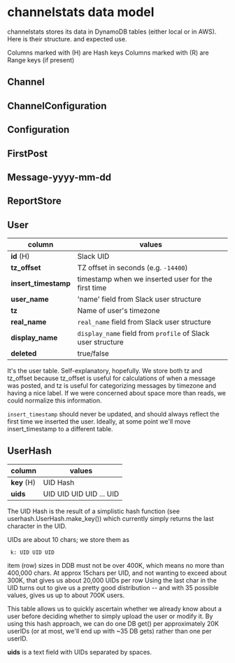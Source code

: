# channelstats data model

channelstats stores its data in DynamoDB tables (either local or in AWS).  Here
is their structure. and expected use.

Columns marked with (H) are Hash keys
Columns marked with (R) are Range keys (if present)

## Channel

## ChannelConfiguration

## Configuration

## FirstPost

## Message-yyyy-mm-dd

## ReportStore

## User

| column      | values |
| ----------- | -------- |
| **id** (H) |  Slack UID|
| **tz_offset** | TZ offset in seconds (e.g. `-14400`)
| **insert_timestamp** | timestamp when we inserted user for the first time |
| **user_name**  | 'name' field from Slack user structure |
| **tz**  |  Name of user's timezone |
| **real_name**  |  `real_name` field from Slack user structure |
| **display_name**  | `display_name` field from `profile` of Slack user structure |
| **deleted** | true/false |

It's the user table.  Self-explanatory, hopefully.  We store both tz and
tz_offset because tz_offset is useful for calculations of when a message was
posted, and tz is useful for categorizing messages by timezone and having a nice
label.  If we were concerned about space more than reads, we could normalize
this information.

`insert_timestamp` should never be updated, and should always reflect the first
time we inserted the user.  Ideally, at some point we'll move insert_timestamp
to a different table.

## UserHash

| column      | values |
| ----------- | -------- |
| **key** (H) | UID Hash |
| **uids**    | UID UID UID UID ... UID |

The UID Hash is the result of a simplistic hash function (see userhash.UserHash.make_key()) which currently simply returns the last character in the UID.  

UIDs are about 10 chars; we store them as
```
 k: UID UID UID
```
item (row) sizes in DDB must not be over 400K, which means no more than 400,000
chars.  At approx 15chars per UID, and not wanting to exceed about 300K, that
gives us about 20,000 UIDs per row Using the last char in the UID turns out to
give us a pretty good distribution -- and with 35 possible values, gives us up
to about 700K users.

This table allows us to quickly ascertain whether we already know about a user before deciding whether to simply upload the user or modify it.  By using this hash approach, we can do one DB get() per approximately 20K userIDs (or at most, we'll end up with ~35 DB gets) rather than one per userID.  

**uids** is a text field with UIDs separated by spaces.
